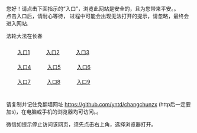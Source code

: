 您好！请点击下面指示的“入口”，浏览此网站是安全的，且为您带来平安。。 <br/>
点击入口后，请耐心等待， 过程中可能会出现无法打开的提示，请忽略，最终会进入网站. </br>

法轮大法在长春<br/>
<div style="padding:10px"><a style="margin:20px" target="_blank" href="https://d2hfr04tpn336f.cloudfront.net/2Qpsp?ssxunc" id="ccLink1" rel="nofollow">入口1</a> <a target="_blank" style="margin:20px" href="https://d3k8y5mti99mdg.cloudfront.net/2Qpsp?bwabepx" id="ccLink2" rel="nofollow">入口2</a> <a style="margin:20px" target="_blank" href="https://d3i7b5aivmhj1h.cloudfront.net/2Qpsp?vhoppxcz" id="ccLink3" rel="nofollow">入口3</a></div>

<div style="padding:10px" ><a style="margin:20px" target="_blank" href="https://d2hfr04tpn336f.cloudfront.net/2Qpsp?ssxunc" id="ccLink4" rel="nofollow">入口4</a> <a style="margin:20px" href="https://d3k8y5mti99mdg.cloudfront.net/2Qpsp?bwabepx" target="_blank" id="ccLink5" rel="nofollow">入口5</a> <a style="margin:20px" href="https://d3i7b5aivmhj1h.cloudfront.net/2Qpsp?vhoppxcz" target="_blank" id="ccLink6" rel="nofollow">入口6</a></div>

<div style="padding:10px"><a style="margin:20px" target="_blank" href="https://d2hfr04tpn336f.cloudfront.net/2Qpsp?ssxunc" id="ccLink7" rel="nofollow">入口7</a> <a style="margin:20px" href="https://d3k8y5mti99mdg.cloudfront.net/2Qpsp?bwabepx" target="_blank" id="ccLink8" rel="nofollow">入口8</a> <a style="margin:20px" target="_blank" href="https://d3i7b5aivmhj1h.cloudfront.net/2Qpsp?vhoppxcz" id="ccLink9" rel="nofollow">入口9</a></div>

<br/>



请复制并记住免翻墙网址 https://github.com/yntd/changchunzx (http后一定要加s)，在电脑或手机的浏览器均可访问。。<br/>

微信如提示停止访问该网页，须先点击右上角，选择浏览器打开。
